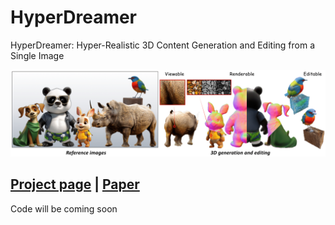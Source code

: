 # HyperDreamer

HyperDreamer: Hyper-Realistic 3D Content Generation and Editing from a Single Image

![](assets/teaser.png)

## [Project page](https://ys-imtech.github.io/HyperDreamer/) | [Paper](https://arxiv.org/abs/2312.04543)

Code will be coming soon